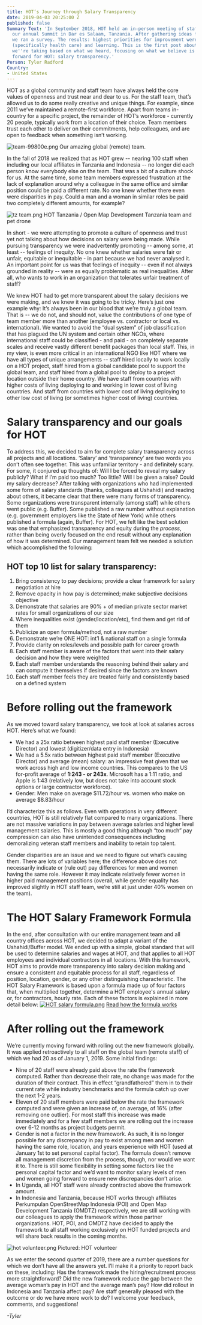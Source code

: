 ```yaml
---
title: HOT’s Journey through Salary Transparency
date: 2019-04-03 20:25:00 Z
published: false
Summary Text: 'In September 2018, HOT held an in-person meeting of staff alongside
  our annual Summit in Dar es Salaam, Tanzania. After gathering ideas from staff,
  we ran a survey. The results: highest priorities for improvement were salary, benefits
  (specifically health care) and learning. This is the first post about what action
  we''re taking based on what we heard, focusing on what we believe is a major leap
  forward for HOT: salary transparency.'
Person: Tyler Radford
Country:
- United States
---
```


HOT as a global community and staff team have always held the core values of openness and trust near and dear to us. For the staff team, that’s allowed us to do some really creative and unique things. For example, since 2011 we’ve maintained a remote-first workforce. Apart from teams in-country for a specific project, the remainder of HOT’s workforce - currently 20 people, typically work from a location of their choice. Team members trust each other to deliver on their commitments, help colleagues, and are open to feedback when something isn’t working.

![team-99800e.png](/uploads/team-99800e.png) Our amazing global (remote) team.

In the fall of 2018 we realized that as HOT grew -- nearing 100 staff when including our local affiliates in Tanzania and Indonesia -- no longer did each person know everybody else on the team. That was a bit of a culture shock for us. At the same time, some team members expressed frustration at the lack of explanation around why a colleague in the same office and similar position could be paid a different rate. No one knew whether there even were disparities in pay. Could a man and a woman in similar roles be paid two completely different amounts, for example?

![tz team.png](/uploads/tz%20team.png) HOT Tanzania / Open Map Development Tanzania team and pet drone

In short - we were attempting to promote a culture of openness and trust yet not talking about how decisions on salary were being made. While pursuing transparency we were inadvertently promoting -- among some, at least -- feelings of inequity. No one knew whether salaries were fair or unfair, equitable or inequitable - in part because we had never analysed it. An important point for us was that feelings of inequity -- even if not always grounded in reality -- were as equally problematic as real inequalities. After all, who wants to work in an organization that tolerates unfair treatment of staff?

We knew HOT had to get more transparent about the salary decisions we were making, and we knew it was going to be tricky. Here’s just one example why: It’s always been in our blood that we’re truly a global team. That is -- we do not, and should not, value the contributions of one type of team member more than another (employee vs. contractor or local vs. international). We wanted to avoid the “dual system” of job classification that has plagued the UN system and certain other NGOs, where international staff could be classified - and paid - on completely separate scales and receive vastly different benefit packages than local staff. This, in my view, is even more critical in an international NGO like HOT where we have all types of unique arrangements -- staff hired locally to work locally on a HOT project, staff hired from a global candidate pool to support the global team, and staff hired from a global pool to deploy to a project location outside their home country. We have staff from countries with higher costs of living deploying to and working in lower cost of living countries. And staff from countries with lower cost of living deploying to other low cost of living (or sometimes higher cost of living) countries.

# Salary transparency and our goals for HOT

To address this, we decided to aim for complete salary transparency across all projects and all locations. ‘Salary’ and ‘transparency’ are two words you don’t often see together. This was unfamiliar territory - and definitely scary. For some, it conjured up thoughts of: Will I be forced to reveal my salary publicly? What if I’m paid too much? Too little? Will I be given a raise? Could my salary decrease? After talking with organizations who had implemented some form of salary standards (thanks, colleagues at Ushahidi) and reading about others, it became clear that there were many forms of transparency. Some organizations were transparent internally (among staff) while others went public (e.g. Buffer). Some published a raw number without explanation (e.g. government employers like the State of New York) while others published a formula (again, Buffer). For HOT, we felt like the best solution was one that emphasized transparency and equity during the *process*, rather than being overly focused on the end result without any explanation of how it was determined. Our management team felt we needed a solution which accomplished the following:

## HOT top 10 list for salary transparency:
1. Bring consistency to pay decisions; provide a clear framework for salary negotiation at hire
2. Remove opacity in how pay is determined; make subjective decisions objective
3. Demonstrate that salaries are 90% + of median private sector market rates for small organizations of our size
4. Where inequalities exist (gender/location/etc), find them and get rid of them
5. Publicize an open formula/method, not a raw number
6. Demonstrate we’re ONE HOT: int’l & national staff on a single formula
7. Provide clarity on roles/levels and possible path for career growth
8. Each staff member is aware of the factors that went into their salary decision and how they were weighted
9. Each staff member understands the reasoning behind their salary and can compute it themselves if desired since the factors are known
10. Each staff member feels they are treated fairly and consistently based on a defined system

# Before rolling out the framework
As we moved toward salary transparency, we took at look at salaries across HOT. Here’s what we found:

* We had a 25x ratio between highest paid staff member (Executive Director) and lowest (digitizer/data entry in Indonesia)
* We had a 5.5x ratio between highest paid staff member (Executive Director) and average (mean) salary: an impressive feat given that we work across high and low income countries. This compares to the US for-profit average of **1:243 - or 243x**. Microsoft has a 1:11 ratio, and Apple is 1:43 (relatively low, but does not take into account stock options or large contractor workforce).
* Gender: Men make on average $11.72/hour vs. women who make on average $8.83/hour

I’d characterize this as follows. Even with operations in very different countries, HOT is still relatively flat compared to many organizations. There are not massive variations in pay between average salaries and higher level management salaries. This is mostly a good thing although “too much” pay compression can also have unintended consequences including demoralizing veteran staff members and inability to retain top talent.

Gender disparities are an issue and we need to figure out what’s causing them. There are lots of variables here; the difference above does not necessarily indicate or (rule out) pay differences for men and women having the same role. However it may indicate relatively fewer women in higher paid management positions (overall, while gender equality has improved slightly in HOT staff team, we’re still at just under 40% women on the team).

# The HOT Salary Framework Formula
In the end, after consultation with our entire management team and all country offices across HOT, we decided to adapt a variant of the Ushahidi/Buffer model. We ended up with a simple, global standard that will be used to determine salaries and wages at HOT, and that applies to all HOT employees and individual contractors in all locations. With this framework, HOT aims to provide more transparency into salary decision making and ensure a consistent and equitable process for all staff, regardless of position, location, gender, or any other distinguishing characteristic.
The HOT Salary Framework is based upon a formula made up of four factors that, when multiplied together, determine a HOT employee's annual salary or, for contractors, hourly rate. Each of these factors is explained in more detail below:
[![HOT salary formula.png](/uploads/HOT%20salary%20formula.png)](https://www.hotosm.org/salaries.html)
[Read how the formula works](https://www.hotosm.org/salaries.html)

# After rolling out the framework
We’re currently moving forward with rolling out the new framework globally. It was applied retroactively to all staff on the global team (remote staff) of which we had 20 as of January 1, 2019. Some initial findings:

* Nine of 20 staff were already paid above the rate the framework computed. Rather than decrease their rate, no change was made for the duration of their contract. This in effect “grandfathered” them in to their current rate while industry benchmarks and the formula catch up over the next 1-2 years.
* Eleven of 20 staff members were paid below the rate the framework computed and were given an increase of, on average, of 16% (after removing one outlier). For most staff this increase was made immediately and for a few staff members we are rolling out the increase over 6-12 months as project budgets permit.
* Gender is not a factor in the new framework. As such, it is no longer possible for any discrepancy in pay to exist among men and women having the same role, location, and years experience with HOT (used at January 1st to set personal capital factor). The formula doesn’t remove all management discretion from the process, though, nor would we want it to. There is still some flexibility in setting some factors like the personal capital factor and we’d want to monitor salary levels of men and women going forward to ensure new discrepancies don’t arise.
* In Uganda, all HOT staff were already contracted above the framework amount.
* In Indonesia and Tanzania, because HOT works through affiliates Perkumpulan OpenStreetMap Indonesia (POI) and Open Map Development Tanzania (OMDTZ) respectively, we are still working with our colleagues to apply the framework within those partner organizations. HOT, POI, and OMDTZ have decided to apply the framework to all staff working exclusively on HOT funded projects and will share back results in the coming months.

![hot volunteer.png](/uploads/hot%20volunteer.png) Pictured: HOT volunteer

As we enter the second quarter of 2019, there are a number questions for which we don’t have all the answers yet. I’ll make it a priority to report back on these, including: Has the framework made the hiring/recruitment process more straightforward? Did the new framework reduce the gap between the average woman’s pay in HOT and the average man’s pay? How did rollout in Indonesia and Tanzania affect pay? Are staff generally pleased with the outcome or do we have more work to do?
I welcome your feedback, comments, and suggestions!

*-Tyler*


